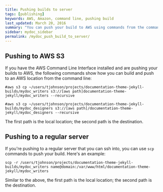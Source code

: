 ```yaml
---
title: Pushing builds to server
tags: [publishing]
keywords: AWS, Amazon, command line, pushing build
last_updated: March 20, 2016
summary: "You can push your build to AWS using commands from the command line. By including your copy commands in commands, you can package all of the build and deploy process into executable scripts."
sidebar: mydoc_sidebar
permalink: /mydoc_push_build_to_server/
---
```



## Pushing to AWS S3

If you have the AWS Command Line Interface installed and are pushing your builds to AWS, the following commands show how you can build and push to an AWS location from the command line:

```
#aws s3 cp ~/users/tjohnson/projects/documentation-theme-jekyll-builds/mydoc_writers s3://[aws path]documentation-theme-jekyll/mydoc_writers --recursive

#aws s3 cp ~/users/tjohnson/projects/documentation-theme-jekyll-builds/mydoc_designers s3://[aws path]/documentation-theme-jekyll/mydoc_designers --recursive
```

The first path is the local location; the second path is the destination.

## Pushing to a regular server

If you're pushing to a regular server that you can ssh into, you can use `scp` commands to push your build. Here's an example:

```
scp -r /users/tjohnson/projects/documentation-theme-jekyll-builds/mydoc_writers name@domain:/var/www/html/documentation-theme-jekyll/mydoc_writers
```

Similar to the above, the first path is the local location; the second path is the destination.


